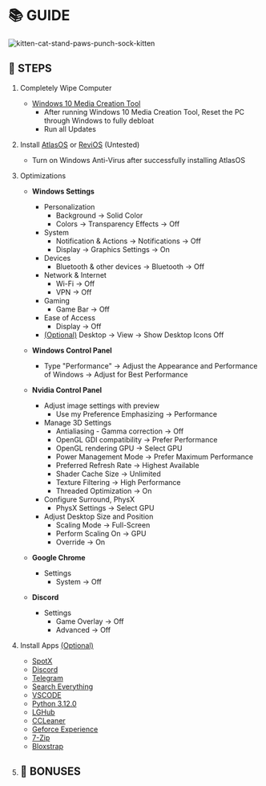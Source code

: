 # 📚 **GUIDE**

![kitten-cat-stand-paws-punch-sock-kitten](https://github.com/user-attachments/assets/2f78bfb7-2912-4165-9a4e-be6ec3ee9437)

## 👣 **STEPS**

1. Completely Wipe Computer
   - [Windows 10 Media Creation Tool](https://www.microsoft.com/en-us/software-download/windows10)
      - After running Windows 10 Media Creation Tool, Reset the PC through Windows to fully debloat
      - Run all Updates
        
2. Install [AtlasOS](https://atlasos.net/) or [ReviOS](https://revi.cc/revios/download) (Untested)
   - Turn on Windows Anti-Virus after successfully installing AtlasOS
     
4. Optimizations
   - **Windows Settings**
      - Personalization
           - Background → Solid Color
           - Colors → Transparency Effects → Off
      - System
           - Notification & Actions → Notifications → Off
           - Display → Graphics Settings → On
      - Devices
           - Bluetooth & other devices → Bluetooth → Off
      - Network & Internet
           - Wi-Fi → Off
           - VPN → Off
      - Gaming
           - Game Bar → Off
      - Ease of Access
           - Display → Off
      - <ins>(Optional)</ins> Desktop → View → Show Desktop Icons Off
        
   - **Windows Control Panel**
      - Type "Performance" → Adjust the Appearance and Performance of Windows → Adjust for Best Performance
        
   - **Nvidia Control Panel**
      - Adjust image settings with preview
           - Use my Preference Emphasizing → Performance
      - Manage 3D Settings
           - Antialiasing - Gamma correction → Off
           - OpenGL GDI compatibility → Prefer Performance
           - OpenGL rendering GPU → Select GPU
           - Power Management Mode → Prefer Maximum Performance
           - Preferred Refresh Rate → Highest Available
           - Shader Cache Size → Unlimited
           - Texture Filtering → High Performance
           - Threaded Optimization → On
      - Configure Surround, PhysX
           - PhysX Settings → Select GPU
      - Adjust Desktop Size and Position
           - Scaling Mode → Full-Screen
           - Perform Scaling On → GPU
           - Override → On
             
   - **Google Chrome**
      - Settings
           - System → Off
        
   - **Discord**
      - Settings
           - Game Overlay → Off
           - Advanced → Off
        
5. Install Apps <ins>(Optional)</ins>
   - [SpotX](https://github.com/SpotX-Official/SpotX)
   - [Discord](https://discord.com/)
   - [Telegram](https://telegram.org/)
   - [Search Everything](https://www.voidtools.com/downloads/)
   - [VSCODE](https://code.visualstudio.com/)
   - [Python 3.12.0](https://www.python.org/downloads/release/python-3120/)
   - [LGHub](https://www.logitechg.com/en-us/innovation/g-hub.html?srsltid=AfmBOor-0aslBw0nkoQl78XDfQgVEu3lrMrEnGTjPAN0Nw2Hiff5dAJ0)
   - [CCLeaner](https://www.ccleaner.com/ccleaner/download)
   - [Geforce Experience](https://www.nvidia.com/en-us/geforce/geforce-experience/download/)
   - [7-Zip](https://www.7-zip.org/)
   - [Bloxstrap](https://bloxstrap.org/)

6. 🎁 **BONUSES**
   -
